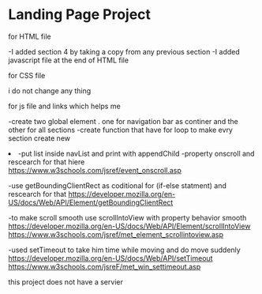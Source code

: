 # Landing Page Project


 
for HTML file

-I added section 4 by taking a copy from any previous section 
-I added javascript file at the end of HTML file


for CSS file

i do not change any thing


for js file and links which helps me 

-create two global element . one for navigation bar as continer and the other for  all sections
-create function that have for loop to make evry section create  new <li>
-put list inside navList and print with appendChild
-property  onscroll and rescearch for that hiere
https://www.w3schools.com/jsref/event_onscroll.asp

-use getBoundingClientRect as coditional for (if-else statment) and rescearch for that https://developer.mozilla.org/en-US/docs/Web/API/Element/getBoundingClientRect

-to make scroll smooth use scrollIntoView  with property behavior smooth 
https://developer.mozilla.org/en-US/docs/Web/API/Element/scrollIntoView
https://www.w3schools.com/jsref/met_element_scrollintoview.asp

-used setTimeout to take him time while moving and do move suddenly
https://developer.mozilla.org/en-US/docs/Web/API/setTimeout
https://www.w3schools.com/jsreF/met_win_settimeout.asp

this project does not have a servier 